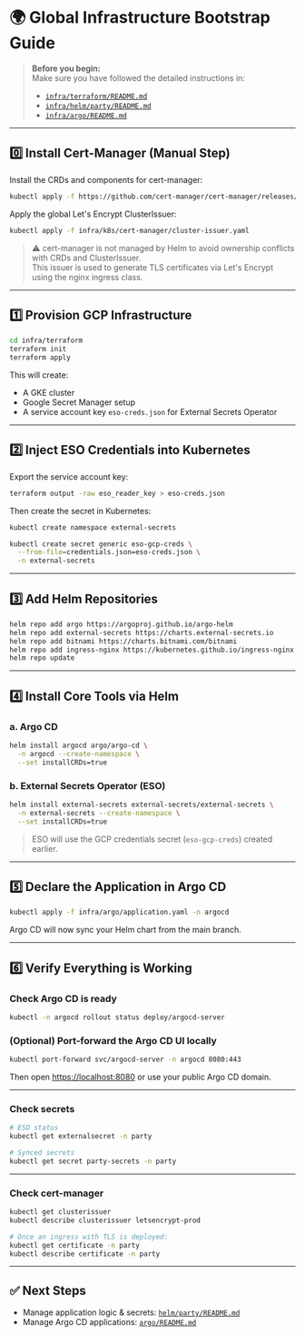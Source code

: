 # 🌍 Global Infrastructure Bootstrap Guide

> **Before you begin:**  
> Make sure you have followed the detailed instructions in:
>
> - [`infra/terraform/README.md`](../terraform/README.md)
> - [`infra/helm/party/README.md`](../helm/party/README.md)
> - [`infra/argo/README.md`](../argo/README.md)

---

## 0️⃣ Install Cert-Manager (Manual Step)

Install the CRDs and components for cert-manager:

```bash
kubectl apply -f https://github.com/cert-manager/cert-manager/releases/latest/download/cert-manager.yaml
```

Apply the global Let's Encrypt ClusterIssuer:

```bash
kubectl apply -f infra/k8s/cert-manager/cluster-issuer.yaml
```

> ⚠️ cert-manager is not managed by Helm to avoid ownership conflicts with CRDs and ClusterIssuer.  
> This issuer is used to generate TLS certificates via Let's Encrypt using the nginx ingress class.

---

## 1️⃣ Provision GCP Infrastructure

```bash
cd infra/terraform
terraform init
terraform apply
```

This will create:

- A GKE cluster
- Google Secret Manager setup
- A service account key `eso-creds.json` for External Secrets Operator

---

## 2️⃣ Inject ESO Credentials into Kubernetes

Export the service account key:

```bash
terraform output -raw eso_reader_key > eso-creds.json 
```

Then create the secret in Kubernetes:

```bash
kubectl create namespace external-secrets

kubectl create secret generic eso-gcp-creds \
  --from-file=credentials.json=eso-creds.json \
  -n external-secrets
```

---

## 3️⃣ Add Helm Repositories

```bash
helm repo add argo https://argoproj.github.io/argo-helm
helm repo add external-secrets https://charts.external-secrets.io
helm repo add bitnami https://charts.bitnami.com/bitnami
helm repo add ingress-nginx https://kubernetes.github.io/ingress-nginx
helm repo update
```

---

## 4️⃣ Install Core Tools via Helm

### a. Argo CD

```bash
helm install argocd argo/argo-cd \
  -n argocd --create-namespace \
  --set installCRDs=true
```

### b. External Secrets Operator (ESO)

```bash
helm install external-secrets external-secrets/external-secrets \
  -n external-secrets --create-namespace \
  --set installCRDs=true
```

> ESO will use the GCP credentials secret (`eso-gcp-creds`) created earlier.

---

## 5️⃣ Declare the Application in Argo CD

```bash
kubectl apply -f infra/argo/application.yaml -n argocd
```

Argo CD will now sync your Helm chart from the main branch.

---

## 6️⃣ Verify Everything is Working

### Check Argo CD is ready

```bash
kubectl -n argocd rollout status deploy/argocd-server
```

### (Optional) Port-forward the Argo CD UI locally

```bash
kubectl port-forward svc/argocd-server -n argocd 8080:443
```

Then open [https://localhost:8080](https://localhost:8080) or use your public Argo CD domain.

---

### Check secrets

```bash
# ESO status
kubectl get externalsecret -n party

# Synced secrets
kubectl get secret party-secrets -n party
```

---

### Check cert-manager

```bash
kubectl get clusterissuer
kubectl describe clusterissuer letsencrypt-prod

# Once an ingress with TLS is deployed:
kubectl get certificate -n party
kubectl describe certificate -n party
```

---

## ✅ Next Steps

- Manage application logic & secrets: [`helm/party/README.md`](../helm/party/README.md)
- Manage Argo CD applications: [`argo/README.md`](../argo/README.md)